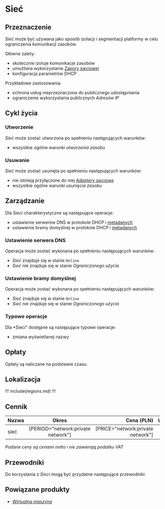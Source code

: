 # Sieć

## Przeznaczenie

*Sieć* może być używana jako sposób izolacji i segmentacji platformy w celu ograniczenia komunikacji zasobów.

Główne zalety:

 * skutecznie izoluje komunikacje zasobów
 * umożliwia wykorzystanie [Zapory sieciowej](/resource/networking/firewall.md)
 * konfiguracja parametrów DHCP

Przykładowe zastosowania:

 * ochrona usług nieprzeznaczona do publicznego udostępniania
 * ograniczenie wykorzystania publicznych *Adresów IP*


## Cykl życia

### Utworzenie

*Sieć* może zostać utworzona po spełnieniu następujących warunków:

 * wszystkie ogólne warunki *utworzenia zasobu*

### Usuwanie

*Sieć* może zostać usunięta po spełnieniu następujących warunków:

 * nie istnieją przyłączone do niej *[Adaptery sieciowe](/resource/networking/network-adapter.md)*
 * wszystkie ogólne warunki *usunięcia zasobu*

## Zarządzanie

Dla *Sieci* charakterystyczne są następujące operacje:

 * ustawienie serwerów DNS w protokole DHCP i [metadanych](/resource/compute/virtual-machine.md#metadane)
 * ustawienie bramy domyślnej w protokole DHCP i [metadanych](/resource/compute/virtual-machine.md#metadane)

### Ustawienie serwera DNS

Operacja może zostać wykonana po spełnieniu następujących warunków:

 * *Sieć* znajduje się w stanie ```Online```
 * *Sieć* nie znajduje się w stanie *Ograniczonego użycia*

### Ustawienie bramy domyślnej

Operacja może zostać wykonana po spełnieniu następujących warunków:

 * *Sieć* znajduje się w stanie ```Online```
 * *Sieć* nie znajduje się w stanie *Ograniczonego użycia*

### Typowe operacje

Dla *Sieci" dostępne są następujące typowe operacje:

 * zmiana wyświetlanej nazwy

## Opłaty

Opłaty są naliczane na podstawie czasu.

<!--
## Przekazanie

Przekazanie jest możliwe między *Projektami* tej samej lub innej *Organizacji* po spełnieniu następujące warunków:

 * nie istnieją przyłączone do niej *Adaptery sieciowe*
 * nie istnieją przyłączone do niej *Adresy IP*
 * wszystkie *ogólne warunki*
-->

## Lokalizacja

!!! include(regions.md) !!!

## Cennik

Nazwa              | Okres                              | Cena (PLN)                        | Uwagi
------------------ | :--------------------------------: | --------------------------------: | :----
sieć               | [PERIOD="network:private network"] | [PRICE="network:private network"] |

*Podane ceny są cenami netto i nie zawierają podatku VAT*

## Przewodniki

Do korzystania z *Sieci* mogą być przydatne następujące przewodniki:

<PageList path_re="guide/networking/network/"/>

## Powiązane produkty

 * *[Wirtualna maszyna](/resource/compute/virtual-machine.md)*